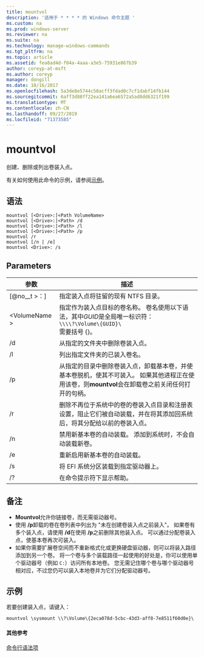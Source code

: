 ```yaml
---
title: mountvol
description: '适用于 * * * * 的 Windows 命令主题 '
ms.custom: na
ms.prod: windows-server
ms.reviewer: na
ms.suite: na
ms.technology: manage-windows-commands
ms.tgt_pltfrm: na
ms.topic: article
ms.assetid: fea8ad4d-f04a-4aaa-a3e5-75931e867b39
author: coreyp-at-msft
ms.author: coreyp
manager: dongill
ms.date: 10/16/2017
ms.openlocfilehash: 5a3de8e5744c50acff3fdad0c7cf1dabf14fb144
ms.sourcegitcommit: 6aff3d88ff22ea141a6ea6572a5ad8dd6321f199
ms.translationtype: MT
ms.contentlocale: zh-CN
ms.lasthandoff: 09/27/2019
ms.locfileid: "71373585"
---
```

# <a name="mountvol"></a>mountvol



创建、删除或列出卷装入点。

有关如何使用此命令的示例，请参阅[示例](#BKMK_examples)。

## <a name="syntax"></a>语法

```
mountvol [<Drive>:]<Path VolumeName>
mountvol [<Drive>:]<Path> /d
mountvol [<Drive>:]<Path> /l
mountvol [<Drive>:]<Path> /p
mountvol /r
mountvol [/n | /e]
mountvol <Drive>: /s
```

## <a name="parameters"></a>Parameters

|参数|描述|
|---------|-----------|
|[@no__t >：] <Path>|指定装入点将驻留的现有 NTFS 目录。|
|\<VolumeName >|指定作为装入点目标的卷名称。 卷名使用以下语法，其中*GUID*是全局唯一标识符：</br>`\\\\?\Volume\{GUID}\`</br>需要括号 {}。|
|/d|从指定的文件夹中删除卷装入点。|
|/l|列出指定文件夹的已装入卷名。|
|/p|从指定的目录中删除卷装入点，卸载基本卷，并使基本卷脱机，使其不可装入。 如果其他进程正在使用该卷，则**mountvol**会在卸载卷之前关闭任何打开的句柄。|
|/r|删除不再位于系统中的卷的卷装入点目录和注册表设置，阻止它们被自动装载，并在将其添加回系统后，将其分配给以前的卷装入点。|
|/n|禁用新基本卷的自动装载。 添加到系统时，不会自动装载新卷。|
|/e|重新启用新基本卷的自动装载。|
|/s|将 EFI 系统分区装载到指定驱动器上。|
|/?|在命令提示符下显示帮助。|

## <a name="remarks"></a>备注

-   **Mountvol**允许你链接卷，而无需驱动器号。
-   使用 **/p**卸载的卷在卷列表中列出为 "未在创建卷装入点之前装入"。 如果卷有多个装入点，请使用 **/d**在使用 **/p**之前删除其他装入点。 可以通过分配卷装入点，使基本卷再次可装入。
-   如果你需要扩展卷空间而不重新格式化或更换硬盘驱动器，则可以将装入路径添加到另一个卷。 将一个卷与多个装载路径一起使用的好处是，你可以使用单个驱动器号（例如 `C:`）访问所有本地卷。 您无需记住哪个卷与哪个驱动器号相对应，不过您仍可以装入本地卷并为它们分配驱动器号。

## <a name="BKMK_examples"></a>示例

若要创建装入点，请键入：
```
mountvol \sysmount \\?\Volume\{2eca078d-5cbc-43d3-aff8-7e8511f60d0e}\
```

#### <a name="additional-references"></a>其他参考

[命令行语法项](command-line-syntax-key.md)

